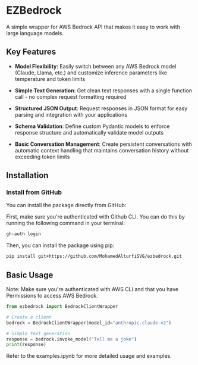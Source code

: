 # EZBedrock

A simple wrapper for AWS Bedrock API that makes it easy to work with large language models.

## Key Features

- **Model Flexibility**: Easily switch between any AWS Bedrock model (Claude, Llama, etc.) and customize inference parameters like temperature and token limits
  
- **Simple Text Generation**: Get clean text responses with a single function call - no complex request formatting required
  
- **Structured JSON Output**: Request responses in JSON format for easy parsing and integration with your applications
  
- **Schema Validation**: Define custom Pydantic models to enforce response structure and automatically validate model outputs
  
- **Basic Conversation Management**: Create persistent conversations with automatic context handling that maintains conversation history without exceeding token limits


## Installation

### Install from GitHub

You can install the package directly from GitHub:

First, make sure you're authenticated with Github CLI. You can do this by running the following command in your terminal:
```bash
gh-auth login
```

Then, you can install the package using pip:
```bash
pip install git+https://github.com/MohamedAlturfiSVG/ezbedrock.git
```

## Basic Usage
Note: Make sure you're authenticated with AWS CLI and that you have Permissions to access AWS Bedrock.
```python
from ezbedrock import BedrockClientWrapper

# Create a client
bedrock = BedrockClientWrapper(model_id="anthropic.claude-v2")

# Simple text generation
response = bedrock.invoke_model("Tell me a joke")
print(response)
```

Refer to the examples.ipynb for more detailed usage and examples.
